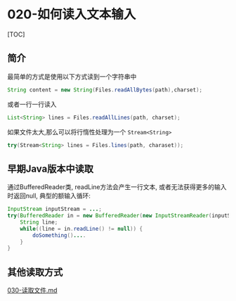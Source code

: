 # 020-如何读入文本输入

[TOC]

## 简介

最简单的方式是使用以下方式读到一个字符串中

```java
String content = new String(Files.readAllBytes(path),charset);
```

或者一行一行读入

```java
List<String> lines = Files.readAllLines(path, charset);
```

如果文件太大,那么可以将行惰性处理为一个 `Stream<String>`

```java
try(Stream<String> lines = Files.lines(path, charaset));
```

## 早期Java版本中读取

通过BufferedReader类, readLine方法会产生一行文本, 或者无法获得更多的输入时返回null, 典型的额输入循环:

```java
InputStream inputStream = ...;
try(BufferedReader in = new BufferedReader(new InputStreamReader(inputStream, StandardCharsets.UTF-8))){
	String line;
	while((line = in.readLine() != null)) {
		doSomething()....
	}
}
```

## 其他读取方式

 [030-读取文件.md](..\050-操作文件\030-读取文件.md) 